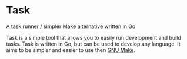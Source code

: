 # Task

A task runner / simpler Make alternative written in Go

Task is a simple tool that allows you to easily run development and build
tasks. Task is written in Go, but can be used to develop any language.
It aims to be simpler and easier to use then [GNU Make][make].

[make]: https://www.gnu.org/software/make/
